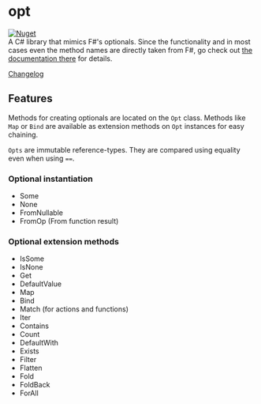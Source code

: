# opt

[![Nuget](https://img.shields.io/nuget/v/ComradeVanti.CSharpTools.Opt)](https://www.nuget.org/packages/ComradeVanti.CSharpTools.Opt)  
A C# library that mimics F#'s optionals. Since the functionality and in most
cases even the method names are directly taken from F#, go check
out [the documentation there](https://fsharp.github.io/fsharp-core-docs/reference/fsharp-core-optionmodule.html)
for details.

[Changelog](./CHANGELOG.md)

## Features

Methods for creating optionals are located on the `Opt` class. Methods
like `Map` or `Bind` are available as extension methods on `Opt` instances for
easy chaining.

`Opts` are immutable reference-types. They are compared using equality even when
using `==`.

### Optional instantiation

- Some
- None
- FromNullable
- FromOp (From function result)

### Optional extension methods

- IsSome
- IsNone
- Get
- DefaultValue
- Map
- Bind
- Match (for actions and functions)
- Iter
- Contains
- Count
- DefaultWith
- Exists
- Filter
- Flatten
- Fold
- FoldBack
- ForAll
